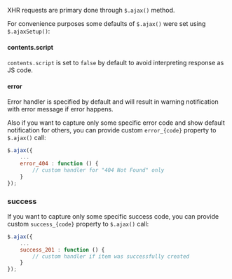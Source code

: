 XHR requests are primary done through `$.ajax()` method.

For convenience purposes some defaults of `$.ajax()` were set using `$.ajaxSetup()`:

#### contents.script
`contents.script` is set to `false` by default to avoid interpreting response as JS code.

#### error
Error handler is specified by default and will result in warning notification with error message if error happens.

Also if you want to capture only some specific error code and show default notification for others, you can provide custom `error_{code}` property to `$.ajax()` call:
```javascript
$.ajax({
    ...
    error_404 : function () {
        // custom handler for "404 Not Found" only
    }
});
```

### success
If you want to capture only some specific success code, you can provide custom `success_{code}` property to `$.ajax()` call:
```javascript
$.ajax({
    ...
    success_201 : function () {
        // custom handler if item was successfully created
    }
});
```
